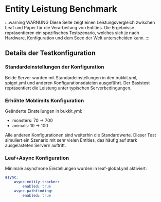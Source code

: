 # Entity Leistung Benchmark

:::warning WARNUNG
Diese Seite zeigt einen Leistungsvergleich zwischen Leaf und Paper für die Verarbeitung von Entities. Die Ergebnisse repräsentieren ein spezifisches Testszenario, welches sich je nach Hardware, Konfiguration und dem Seed der Welt unterscheiden kann.
:::

<entity-performance-graph />

## Details der Testkonfiguration

### Standardeinstellungen der Konfiguration

Beide Server wurden mit Standardeinstellungen in den bukkit.yml, spigot.yml und anderen Konfigurationsdateien ausgeführt. Der Basistest repräsentiert die Leistung unter typischen Serverbedingungen.

### Erhöhte Moblimits Konfiguration

Geänderte Einstellungen in bukkit.yml:

- monsters: 70 → 700
- animals: 10 → 100

Alle anderen Konfigurationen sind weiterhin die Standardwerte. Dieser Test simuliert ein Szenario mit sehr vielen Entities, das häufig auf stark ausgelasteten Servern auftritt.

### Leaf+Async Konfiguration

Minimale asynchrone Einstellungen wurden in leaf-global.yml aktiviert:

```yaml
async:
    async-entity-tracker:
        enabled: true
    async-pathfinding:
        enabled: true
```
